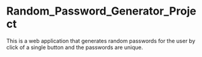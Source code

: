 # Random_Password_Generator_Project
This is a web application that generates random passwords for the user by click of a single button and the passwords are unique.
